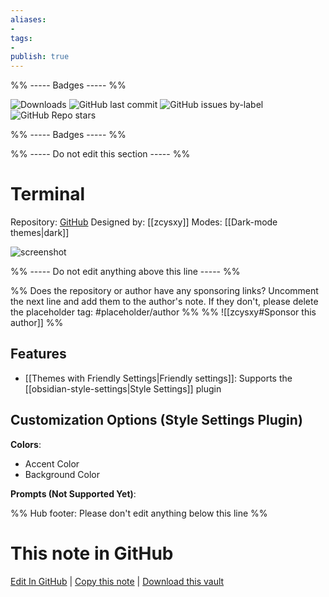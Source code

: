 ```yaml
---
aliases:
- 
tags: 
- 
publish: true
---
```


%% ----- Badges ----- %%

![Downloads](https://img.shields.io/badge/downloads-31347-573E7A?style=for-the-badge&logo=)
![GitHub last commit](https://img.shields.io/github/last-commit/zcysxy/Obsidian-Terminal-Theme?color=573E7A&label=last%20update&logo=github&style=for-the-badge)
![GitHub issues by-label](https://img.shields.io/github/issues/zcysxy/Obsidian-Terminal-Theme/help%20wanted?color=573E7A&logo=github&style=for-the-badge) 
![GitHub Repo stars](https://img.shields.io/github/stars/zcysxy/Obsidian-Terminal-Theme?color=573E7A&logo=github&style=for-the-badge)

%% ----- Badges ----- %%

%% ----- Do not edit this section ----- %%

# Terminal

Repository: [GitHub](https://github.com/zcysxy/Obsidian-Terminal-Theme)
Designed by: [[zcysxy]]
Modes: [[Dark-mode themes|dark]]



![screenshot](https://github.com/zcysxy/Obsidian-Terminal-Theme/raw/main/screenshots/terminal.png)

%% ----- Do not edit anything above this line ----- %% 

%% Does the repository or author have any sponsoring links? Uncomment the next line and add them to the author's note. If they don't, please delete the placeholder tag: #placeholder/author %%
%% ![[zcysxy#Sponsor this author]] %%


## Features

- [[Themes with Friendly Settings|Friendly settings]]: Supports the [[obsidian-style-settings|Style Settings]] plugin

## Customization Options (Style Settings Plugin) 

**Colors**: 
- Accent Color
- Background Color

**Prompts (Not Supported Yet)**: 


%% Hub footer: Please don't edit anything below this line %%

# This note in GitHub

<span class="git-footer">[Edit In GitHub](https://github.dev/obsidian-community/obsidian-hub/blob/main/02%20-%20Community%20Expansions/02.05%20All%20Community%20Expansions/Themes/Terminal.md "git-hub-edit-note") | [Copy this note](https://raw.githubusercontent.com/obsidian-community/obsidian-hub/main/02%20-%20Community%20Expansions/02.05%20All%20Community%20Expansions/Themes/Terminal.md "git-hub-copy-note") | [Download this vault](https://github.com/obsidian-community/obsidian-hub/archive/refs/heads/main.zip "git-hub-download-vault") </span>
